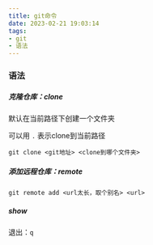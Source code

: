 ```yaml
---
title: git命令
date: 2023-02-21 19:03:14
tags: 
- git
- 语法
---
```


### 语法

##### 克隆仓库：clone

默认在当前路径下创建一个文件夹

可以用 `.` 表示clone到当前路径

```
git clone <git地址> <clone到哪个文件夹>
```

##### 添加远程仓库：remote

```
git remote add <url太长，取个别名> <url>
```

##### show

退出：`q`

